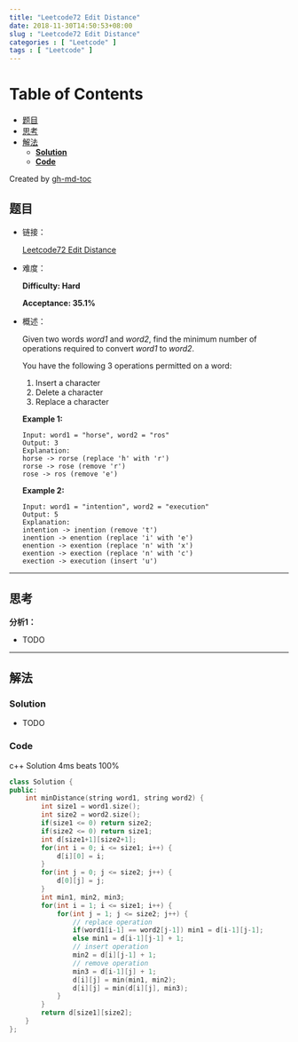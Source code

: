 ```yaml
---
title: "Leetcode72 Edit Distance"
date: 2018-11-30T14:50:53+08:00
slug : "Leetcode72 Edit Distance"
categories : [ "Leetcode" ]
tags : [ "Leetcode" ]
---
```

# Table of Contents

- [题目](#%E9%A2%98%E7%9B%AE)
- [思考](#%E6%80%9D%E8%80%83)
- [解法](#%E8%A7%A3%E6%B3%95)
  - [<strong>Solution</strong>](#solution)
  - [<strong>Code</strong>](#code)

Created by [gh-md-toc](https://github.com/ekalinin/github-markdown-toc.go)

## 题目

- 链接：

  [Leetcode72 Edit Distance](https://leetcode.com/problems/edit-distance/description/) 

- 难度：

  **Difficulty: Hard** 

  **Acceptance: 35.1%**  

- 概述：

  Given two words *word1* and *word2*, find the minimum number of operations required to convert *word1* to *word2*.

  You have the following 3 operations permitted on a word:

  1. Insert a character
  2. Delete a character
  3. Replace a character

  **Example 1:**

  ```
  Input: word1 = "horse", word2 = "ros"
  Output: 3
  Explanation: 
  horse -> rorse (replace 'h' with 'r')
  rorse -> rose (remove 'r')
  rose -> ros (remove 'e')
  ```

  **Example 2:**

  ```
  Input: word1 = "intention", word2 = "execution"
  Output: 5
  Explanation: 
  intention -> inention (remove 't')
  inention -> enention (replace 'i' with 'e')
  enention -> exention (replace 'n' with 'x')
  exention -> exection (replace 'n' with 'c')
  exection -> execution (insert 'u')
  ```

------

## 思考

**分析1：**

- TODO

------

## 解法

### **Solution**

- TODO


### **Code**

c++ Solution 4ms beats 100%
```c++
class Solution {
public:
    int minDistance(string word1, string word2) {
        int size1 = word1.size();
        int size2 = word2.size();
        if(size1 <= 0) return size2;
        if(size2 <= 0) return size1;
        int d[size1+1][size2+1];
        for(int i = 0; i <= size1; i++) {
            d[i][0] = i;
        }
        for(int j = 0; j <= size2; j++) {
            d[0][j] = j;
        }
        int min1, min2, min3;
        for(int i = 1; i <= size1; i++) {
            for(int j = 1; j <= size2; j++) {
                // replace operation
                if(word1[i-1] == word2[j-1]) min1 = d[i-1][j-1];
                else min1 = d[i-1][j-1] + 1;
                // insert operation
                min2 = d[i][j-1] + 1;
                // remove operation
                min3 = d[i-1][j] + 1;
                d[i][j] = min(min1, min2);
                d[i][j] = min(d[i][j], min3);
            }
        }
        return d[size1][size2];
    }
};
```

